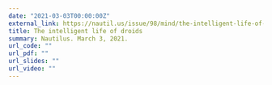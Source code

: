 ```yaml
---
date: "2021-03-03T00:00:00Z"
external_link: https://nautil.us/issue/98/mind/the-intelligent-life-of-droids
title: The intelligent life of droids
summary: Nautilus. March 3, 2021.
url_code: ""
url_pdf: ""
url_slides: ""
url_video: ""
---
```


